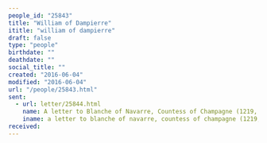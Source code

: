 ```yaml
---
people_id: "25843"
title: "William of Dampierre"
ititle: "william of dampierre"
draft: false
type: "people"
birthdate: ""
deathdate: ""
social_title: ""
created: "2016-06-04"
modified: "2016-06-04"
url: "/people/25843.html"
sent:
  - url: letter/25844.html
    name: A letter to Blanche of Navarre, Countess of Champagne (1219, May)
    iname: a letter to blanche of navarre, countess of champagne (1219, may)
received:
---
```

